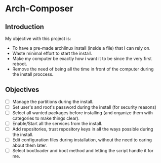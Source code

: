 # Arch-Composer
## Introduction
My objective with this project is:
 - To have a pre-made archlinux install (inside a file) that I can rely on.
 - Waste minimal effort to start the install.
 - Make my computer be exactly how i want it to be since the very first reboot.
 - Remove the need of being all the time in front of the computer during the install proccess.

## Objectives
 - [ ] Manage the partitions during the install.
 - [ ] Set user's and root's password during the install (for security reasons)
 - [ ] Select all wanted packages before installing (and organize them with categories to make things clear).
 - [ ] Enable/Start all the services from the install.
 - [ ] Add repositories, trust repository keys in all the ways possible during the install.
 - [ ] Edit configuration files during installation, without the need to caring about them later.
 - [ ] Select bootloader and boot method and letting the script handle it for me.
